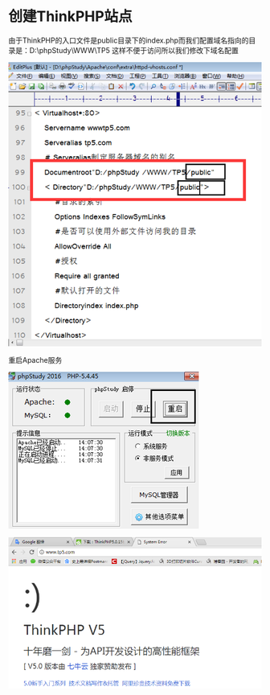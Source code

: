# 创建ThinkPHP站点

由于ThinkPHP的入口文件是public目录下的index.php而我们配置域名指向的目录是：D:\phpStudy\WWW\TP5 这样不便于访问所以我们修改下域名配置

![](/assets/import18.png)

重启Apache服务

![](/assets/import19.png)

![](/assets/import20.png)

